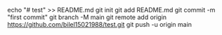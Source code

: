 echo "# test" >> README.md
git init
git add README.md
git commit -m "first commit"
git branch -M main
git remote add origin https://github.com/bilel15021988/test.git
git push -u origin main
